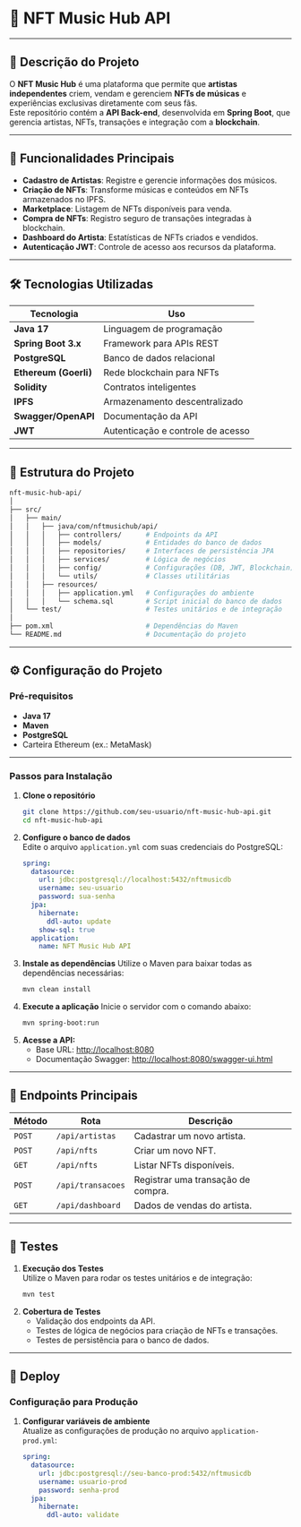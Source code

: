 # 🎵 **NFT Music Hub API**

---

## **📖 Descrição do Projeto**

O **NFT Music Hub** é uma plataforma que permite que **artistas independentes** criem, vendam e gerenciem **NFTs de músicas** e experiências exclusivas diretamente com seus fãs.  
Este repositório contém a **API Back-end**, desenvolvida em **Spring Boot**, que gerencia artistas, NFTs, transações e integração com a **blockchain**.

---

## 🚀 **Funcionalidades Principais**

- **Cadastro de Artistas**: Registre e gerencie informações dos músicos.
- **Criação de NFTs**: Transforme músicas e conteúdos em NFTs armazenados no IPFS.
- **Marketplace**: Listagem de NFTs disponíveis para venda.
- **Compra de NFTs**: Registro seguro de transações integradas à blockchain.
- **Dashboard do Artista**: Estatísticas de NFTs criados e vendidos.
- **Autenticação JWT**: Controle de acesso aos recursos da plataforma.

---

## 🛠️ **Tecnologias Utilizadas**

| **Tecnologia**         | **Uso**                             |
|-------------------------|-------------------------------------|
| **Java 17**            | Linguagem de programação           |
| **Spring Boot 3.x**     | Framework para APIs REST           |
| **PostgreSQL**          | Banco de dados relacional          |
| **Ethereum (Goerli)**   | Rede blockchain para NFTs          |
| **Solidity**            | Contratos inteligentes             |
| **IPFS**                | Armazenamento descentralizado      |
| **Swagger/OpenAPI**     | Documentação da API                |
| **JWT**                 | Autenticação e controle de acesso  |

---

## 📂 **Estrutura do Projeto**

```bash
nft-music-hub-api/
│
├── src/
│   ├── main/
│   │   ├── java/com/nftmusichub/api/
│   │   │   ├── controllers/      # Endpoints da API
│   │   │   ├── models/           # Entidades do banco de dados
│   │   │   ├── repositories/     # Interfaces de persistência JPA
│   │   │   ├── services/         # Lógica de negócios
│   │   │   ├── config/           # Configurações (DB, JWT, Blockchain)
│   │   │   └── utils/            # Classes utilitárias
│   │   ├── resources/
│   │   │   ├── application.yml   # Configurações do ambiente
│   │   │   └── schema.sql        # Script inicial do banco de dados
│   └── test/                     # Testes unitários e de integração
│
├── pom.xml                       # Dependências do Maven
└── README.md                     # Documentação do projeto
````
---

## ⚙️ **Configuração do Projeto**

### **Pré-requisitos**
- **Java 17**  
- **Maven**  
- **PostgreSQL**  
- Carteira Ethereum (ex.: MetaMask)

---

### **Passos para Instalação**

1. **Clone o repositório**  
   ```bash
   git clone https://github.com/seu-usuario/nft-music-hub-api.git
   cd nft-music-hub-api
   ```
2. **Configure o banco de dados**  
   Edite o arquivo `application.yml` com suas credenciais do PostgreSQL:
   ```yaml
   spring:
     datasource:
       url: jdbc:postgresql://localhost:5432/nftmusicdb
       username: seu-usuario
       password: sua-senha
     jpa:
       hibernate:
         ddl-auto: update
       show-sql: true
     application:
       name: NFT Music Hub API
   ```
3. **Instale as dependências**
   Utilize o Maven para baixar todas as dependências necessárias:
   ```bash
   mvn clean install
   ```
4. **Execute a aplicação**
   Inicie o servidor com o comando abaixo:
   ```bash
   mvn spring-boot:run
   ```
5. **Acesse a API:**  
   - Base URL: [http://localhost:8080](http://localhost:8080)  
   - Documentação Swagger: [http://localhost:8080/swagger-ui.html](http://localhost:8080/swagger-ui.html)

---

## 🔗 **Endpoints Principais**

| **Método** | **Rota**             | **Descrição**                       |
|------------|----------------------|-------------------------------------|
| `POST`     | `/api/artistas`      | Cadastrar um novo artista.          |
| `POST`     | `/api/nfts`          | Criar um novo NFT.                  |
| `GET`      | `/api/nfts`          | Listar NFTs disponíveis.            |
| `POST`     | `/api/transacoes`    | Registrar uma transação de compra.  |
| `GET`      | `/api/dashboard`     | Dados de vendas do artista.         |

---

## 🧪 **Testes**

1. **Execução dos Testes**  
   Utilize o Maven para rodar os testes unitários e de integração:  
   ```bash
   mvn test
2. **Cobertura de Testes**
   - Validação dos endpoints da API.
   - Testes de lógica de negócios para criação de NFTs e transações.
   - Testes de persistência para o banco de dados.
     
---

## 🚀 **Deploy**

### **Configuração para Produção**
1. **Configurar variáveis de ambiente**  
   Atualize as configurações de produção no arquivo `application-prod.yml`:
   ```yaml
   spring:
     datasource:
       url: jdbc:postgresql://seu-banco-prod:5432/nftmusicdb
       username: usuario-prod
       password: senha-prod
     jpa:
       hibernate:
         ddl-auto: validate
